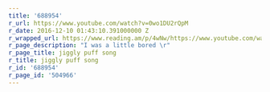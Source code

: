 ```yaml
---
title: '688954'
r_url: https://www.youtube.com/watch?v=0wo1DU2rQpM
r_date: 2016-12-10 01:43:10.391000000 Z
r_wrapped_url: https://www.reading.am/p/4wNw/https://www.youtube.com/watch?v=0wo1DU2rQpM
r_page_description: "I was a little bored \r"
r_page_title: jiggly puff song
r_title: jiggly puff song
r_id: '688954'
r_page_id: '504966'
---
```


